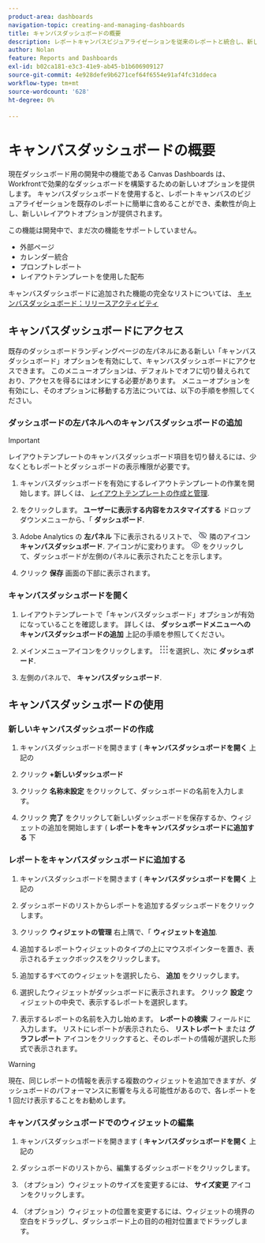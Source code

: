 ```yaml
---
product-area: dashboards
navigation-topic: creating-and-managing-dashboards
title: キャンバスダッシュボードの概要
description: レポートキャンバスビジュアライゼーションを従来のレポートと統合し、新しいレイアウトオプションを備えたキャンバスダッシュボードを作成できます。
author: Nolan
feature: Reports and Dashboards
exl-id: b02ca181-e3c3-41e9-ab45-b1b606909127
source-git-commit: 4e928defe9b6271cef64f6554e91af4fc31ddeca
workflow-type: tm+mt
source-wordcount: '628'
ht-degree: 0%

---
```


# キャンバスダッシュボードの概要

<!-- Audited: 12/2023 -->

現在ダッシュボード用の開発中の機能である Canvas Dashboards は、Workfrontで効果的なダッシュボードを構築するための新しいオプションを提供します。 キャンバスダッシュボードを使用すると、レポートキャンバスのビジュアライゼーションを既存のレポートに簡単に含めることができ、柔軟性が向上し、新しいレイアウトオプションが提供されます。

この機能は開発中で、まだ次の機能をサポートしていません。
* 外部ページ
* カレンダー統合
* プロンプトレポート
* レイアウトテンプレートを使用した配布

キャンバスダッシュボードに追加された機能の完全なリストについては、 [キャンバスダッシュボード：リリースアクティビティ](/help/quicksilver/product-announcements/betas/canvas-dashboards-beta/canvas-dashboards-release-activity.md)

## キャンバスダッシュボードにアクセス

既存のダッシュボードランディングページの左パネルにある新しい「キャンバスダッシュボード」オプションを有効にして、キャンバスダッシュボードにアクセスできます。 このメニューオプションは、デフォルトでオフに切り替えられており、アクセスを得るにはオンにする必要があります。 メニューオプションを有効にし、そのオプションに移動する方法については、以下の手順を参照してください。

### ダッシュボードの左パネルへのキャンバスダッシュボードの追加

>[!IMPORTANT]
>
>レイアウトテンプレートのキャンバスダッシュボード項目を切り替えるには、少なくともレポートとダッシュボードの表示権限が必要です。

1. キャンバスダッシュボードを有効にするレイアウトテンプレートの作業を開始します。詳しくは、 [レイアウトテンプレートの作成と管理](../../../administration-and-setup/customize-workfront/use-layout-templates/create-and-manage-layout-templates.md).

1. をクリックします。 **ユーザーに表示する内容をカスタマイズする** ドロップダウンメニューから、「 **ダッシュボード**.

1. Adobe Analytics の **左パネル** 下に表示されるリストで、 ![](assets/delete-secondary-nav-item.png) 隣のアイコン **キャンバスダッシュボード**. アイコンがに変わります。 ![](assets/add-secondary-nav-item.png) をクリックして、ダッシュボードが左側のパネルに表示されたことを示します。

1. クリック **保存** 画面の下部に表示されます。

### キャンバスダッシュボードを開く

1. レイアウトテンプレートで「キャンバスダッシュボード」オプションが有効になっていることを確認します。 詳しくは、 **ダッシュボードメニューへのキャンバスダッシュボードの追加** 上記の手順を参照してください。

1. メインメニューアイコンをクリックします。 ![](assets/main-menu-icon.png)を選択し、次に **ダッシュボード**.

1. 左側のパネルで、 **キャンバスダッシュボード**.

## キャンバスダッシュボードの使用

### 新しいキャンバスダッシュボードの作成

1. キャンバスダッシュボードを開きます ( **キャンバスダッシュボードを開く** 上記の

1. クリック **+新しいダッシュボード**

1. クリック **名称未設定** をクリックして、ダッシュボードの名前を入力します。

1. クリック **完了** をクリックして新しいダッシュボードを保存するか、ウィジェットの追加を開始します ( **レポートをキャンバスダッシュボードに追加する** 下

### レポートをキャンバスダッシュボードに追加する

1. キャンバスダッシュボードを開きます ( **キャンバスダッシュボードを開く** 上記の

1. ダッシュボードのリストからレポートを追加するダッシュボードをクリックします。

1. クリック **ウィジェットの管理** 右上隅で、「 **ウィジェットを追加**.

1. 追加するレポートウィジェットのタイプの上にマウスポインターを置き、表示されるチェックボックスをクリックします。

1. 追加するすべてのウィジェットを選択したら、 **追加** をクリックします。

1. 選択したウィジェットがダッシュボードに表示されます。 クリック **設定** ウィジェットの中央で、表示するレポートを選択します。

1. 表示するレポートの名前を入力し始めます。 **レポートの検索** フィールドに入力します。 リストにレポートが表示されたら、 **リストレポート** または **グラフレポート** アイコンをクリックすると、そのレポートの情報が選択した形式で表示されます。

>[!WARNING]
> 現在、同じレポートの情報を表示する複数のウィジェットを追加できますが、ダッシュボードのパフォーマンスに影響を与える可能性があるので、各レポートを 1 回だけ表示することをお勧めします。

### キャンバスダッシュボードでのウィジェットの編集

1. キャンバスダッシュボードを開きます ( **キャンバスダッシュボードを開く** 上記の

1. ダッシュボードのリストから、編集するダッシュボードをクリックします。

1. （オプション）ウィジェットのサイズを変更するには、 **サイズ変更** アイコンをクリックします。

1. （オプション）ウィジェットの位置を変更するには、ウィジェットの境界の空白をドラッグし、ダッシュボード上の目的の相対位置までドラッグします。
